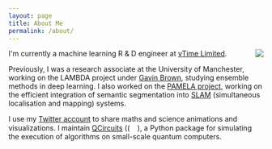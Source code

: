 ```yaml
---
layout: page
title: About Me
permalink: /about/
---
```


<img align="right" src="{{site.baseurl}}/images/me4.jpg">

I'm currently a machine learning R & D engineer at [vTime Limited](https://vtime.net/).

Previously, I was a research associate at the University of Manchester, working on the LAMBDA project under [Gavin Brown](http://www.cs.man.ac.uk/~gbrown), studying ensemble methods in deep learning. I also worked on the [PAMELA project](http://apt.cs.manchester.ac.uk/projects/PAMELA), working on the efficient integration of semantic segmentation into [SLAM](http://en.wikipedia.org/wiki/Simultaneous_localization_and_mapping) (simultaneous localisation and mapping) systems.

I use my [Twitter account](https://twitter.com/AndrewM_Webb) to share maths and science animations and visualizations.
I maintain [QCircuits]({{site.baseurl}}/qcircuits/index.html) ((<a href="https://github.com/grey-area/qcircuits" target="_blank"><img src="{{site.baseurl}}/images/github.png" style="border:0;" height="15" width="15"></a>), a Python package for simulating the execution of algorithms on small-scale quantum computers.


